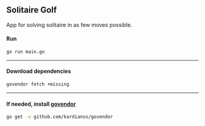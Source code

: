 ## Solitaire Golf

App for solving solitaire in as few moves possible.

#### Run
```bash
go run main.go
```
---
#### Download dependencies
```bash
govendor fetch +missing
```
---
#### If needed, install [govendor](https://github.com/kardianos/govendor)
```bash
go get -u github.com/kardianos/govendor
```

